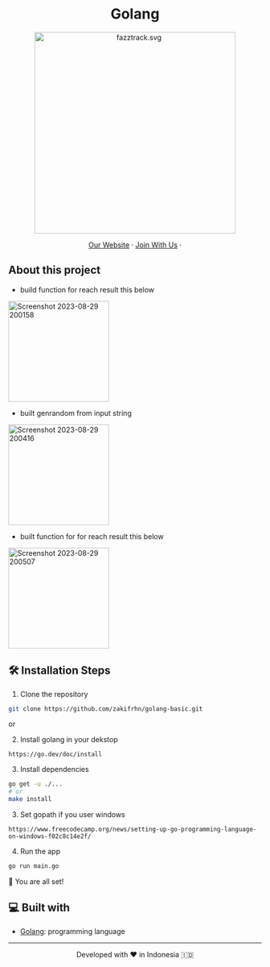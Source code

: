 <h1 align="center">
  Golang 
</h1>

<p align="center"><img src="https://yt3.ggpht.com/ytc/AKedOLT7YD9x6PiR-CfbBbFC3wz2WatiIZFrI_I0v-6k=s900-c-k-c0x00ffffff-no-rj" width="400px" alt="fazztrack.svg" /></p>

<p align="center">
    <a href="https://www.fazztrack.com/" target="blank">Our Website</a>
    ·
    <a href="https://www.fazztrack.com/class/backend-golang">Join With Us</a>
    ·
</p>

## About this project
- build function for reach result this below

<img width="200" height="200" alt="Screenshot 2023-08-29 200158" src="https://github.com/zakifrhn/golang-basic/assets/60335942/9c69be7d-f75c-4e4b-8967-a8257ada5a86">

- built genrandom from input string
  
<img width="200" height="auto" alt="Screenshot 2023-08-29 200416" src="https://github.com/zakifrhn/golang-basic/assets/60335942/e3e74276-ed13-4af1-ae48-85fc4511f990">

- built function for for reach result this below
<img width="200" height="auto" alt="Screenshot 2023-08-29 200507" src="https://github.com/zakifrhn/golang-basic/assets/60335942/765ed979-ab72-4576-97e2-d2c59c6d2a7d">



## 🛠️ Installation Steps

1. Clone the repository

```bash
git clone https://github.com/zakifrhn/golang-basic.git
```

or

2. Install golang in your dekstop 
```
https://go.dev/doc/install
```

3. Install dependencies

```bash
go get -u ./...
# or
make install
```

3. Set gopath if you user windows
```
https://www.freecodecamp.org/news/setting-up-go-programming-language-on-windows-f02c8c14e2f/
```

4. Run the app

```bash
go run main.go
```



🌟 You are all set!

## 💻 Built with

-   [Golang](https://go.dev/): programming language


<hr>
<p align="center">
Developed with ❤️ in Indonesia 	🇮🇩
</p>
